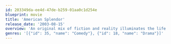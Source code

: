 ```yaml
---
id: 203349da-ee4d-47de-b259-01aa0c1d254e
blueprint: movie
title: 'American Splendor'
release_date: '2003-08-15'
overview: 'An original mix of fiction and reality illuminates the life of comic book hero everyman Harvey Pekar.'
genres: '[{"id": 35, "name": "Comedy"}, {"id": 18, "name": "Drama"}]'
---
```

